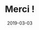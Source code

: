 ---
layout: default
date: 2019-03-03
img: 
category: message
title: "Merci !"
description: "... pour vos très nombreuses participations à la consultation publique contre le bruit."
linkdoc: 
nextdate:
tags: lutte-contre-le-bruit
doclink: 
---